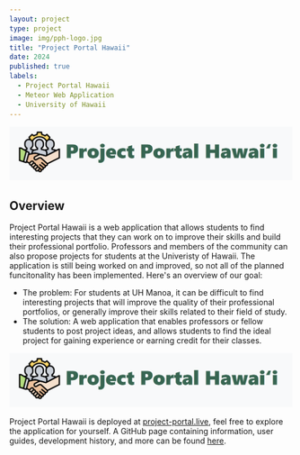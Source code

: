 ```yaml
---
layout: project
type: project
image: img/pph-logo.jpg
title: "Project Portal Hawaii"
date: 2024
published: true
labels:
  - Project Portal Hawaii
  - Meteor Web Application
  - University of Hawaii
---
```


<img src="../img/pph.png" alt="portal-portal-hawaii" fluid style="max-width: 100%; height: auto;" />

## Overview

Project Portal Hawaii is a web application that allows students to find interesting projects that they can work on to improve their skills and build their professional portfolio. Professors and members of the community can also propose projects for students at the Univeristy of Hawaii. The application is still being worked on and improved, so not all of the planned funcitonality has been implemented. Here's an overview of our goal:  

* The problem: For students at UH Manoa, it can be difficult to find interesting projects that will improve the quality of their professional portfolios, or generally improve their skills related to their field of study.
* The solution: A web application that enables professors or fellow students to post project ideas, and allows students to find the ideal project for gaining experience or earning credit for their classes.

<img src="../img/pph.png" alt="portal-portal-hawaii" fluid style="max-width: 100%; height: auto;" />

Project Portal Hawaii is deployed at [project-portal.live](https://project-portal.live), feel free to explore the application for yourself. A GitHub page containing information, user guides, development history, and more can be found [here](https://project-portal-hawaii.github.io).  


